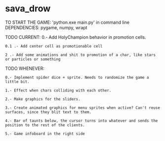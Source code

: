 # sava_drow
TO START THE GAME: 'python.exe main.py' in command line
DEPENDENCIES: pygame, numpy, wrapt

TODO CURRENT:
    0.- Add HolyChampion behavior in promotion cells.

    0.1 .- Add center cell as promotionable cell

    2 .- Add some animations and shit to promotion of a char, like stars or particles or something

TODO WHENEVER:

    0.- Implement spider dice + sprite. Needs to randomize the game a little bit.

    1.- Effect when chars colliding with each other.

    2.- Make graphics for the sliders.

    3.- Create animated graphics for menu sprites when active? Can't reuse surfaces, since they blit text to them.

    4.- Bar of taunts below, the cursor turns into whatever and sends the position to the rest of the clients.

    5.- Game infoboard in the right side